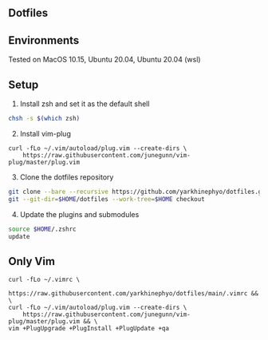 Dotfiles
---

## Environments

Tested on MacOS 10.15, Ubuntu 20.04, Ubuntu 20.04 (wsl)

## Setup

1. Install zsh and set it as the default shell

```bash
chsh -s $(which zsh)
```

2. Install vim-plug

```
curl -fLo ~/.vim/autoload/plug.vim --create-dirs \
    https://raw.githubusercontent.com/junegunn/vim-plug/master/plug.vim
```

3. Clone the dotfiles repository

```bash
git clone --bare --recursive https://github.com/yarkhinephyo/dotfiles.git $HOME/dotfiles
git --git-dir=$HOME/dotfiles --work-tree=$HOME checkout
```

4. Update the plugins and submodules

```bash
source $HOME/.zshrc
update
```

## Only Vim

```
curl -fLo ~/.vimrc \
    https://raw.githubusercontent.com/yarkhinephyo/dotfiles/main/.vimrc && \
curl -fLo ~/.vim/autoload/plug.vim --create-dirs \
    https://raw.githubusercontent.com/junegunn/vim-plug/master/plug.vim && \
vim +PlugUpgrade +PlugInstall +PlugUpdate +qa
```
